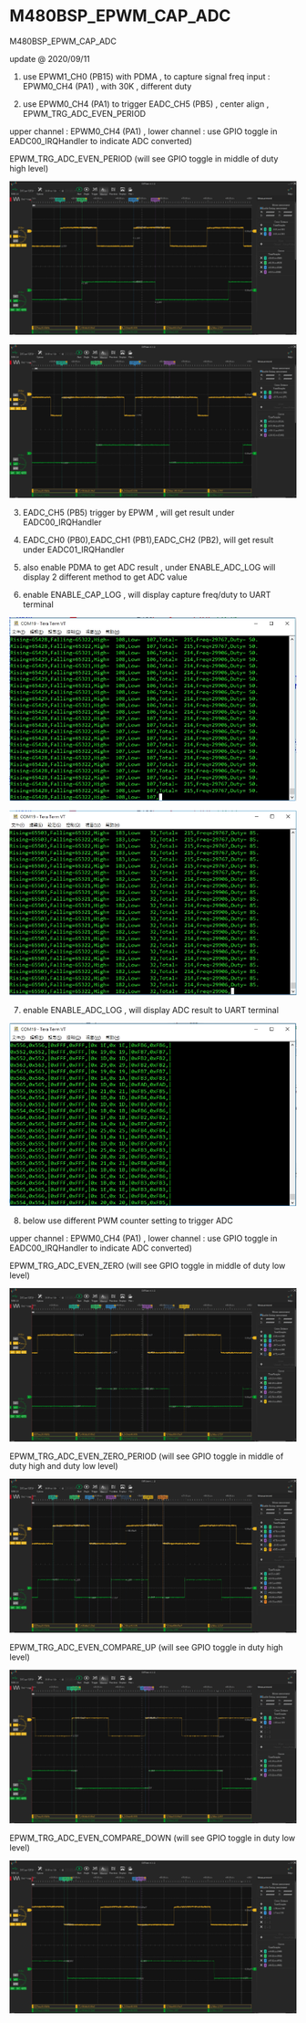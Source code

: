 # M480BSP_EPWM_CAP_ADC
 M480BSP_EPWM_CAP_ADC

update @ 2020/09/11

1. use EPWM1_CH0 (PB15) with PDMA , to capture signal freq input : EPWM0_CH4 (PA1) , with 30K , different duty

2. use EPWM0_CH4 (PA1) to trigger EADC_CH5 (PB5) , center align , EPWM_TRG_ADC_EVEN_PERIOD

upper channel : EPWM0_CH4 (PA1) , lower channel : use GPIO toggle in EADC00_IRQHandler to indicate ADC converted)

EPWM_TRG_ADC_EVEN_PERIOD (will see GPIO toggle in middle of duty high level)

![image](https://github.com/released/M480BSP_EPWM_CAP_ADC/blob/master/EVEN_PERIOD_50.jpg)

![image](https://github.com/released/M480BSP_EPWM_CAP_ADC/blob/master/EVEN_PERIOD_85.jpg)

3. EADC_CH5 (PB5) trigger by EPWM ,  will get result under EADC00_IRQHandler

4. EADC_CH0 (PB0),EADC_CH1 (PB1),EADC_CH2 (PB2),  will get result under EADC01_IRQHandler

5. also enable PDMA to get ADC result , under ENABLE_ADC_LOG will display 2 different method to get ADC value

6. enable ENABLE_CAP_LOG , will display capture freq/duty to UART terminal

![image](https://github.com/released/M480BSP_EPWM_CAP_ADC/blob/master/LOG_CAP_50.jpg)

![image](https://github.com/released/M480BSP_EPWM_CAP_ADC/blob/master/LOG_CAP_85.jpg)

7. enable ENABLE_ADC_LOG , will display ADC result to UART terminal

![image](https://github.com/released/M480BSP_EPWM_CAP_ADC/blob/master/LOG_ADC.jpg)

8. below use different PWM counter setting to trigger ADC  

upper channel : EPWM0_CH4 (PA1) , lower channel : use GPIO toggle in EADC00_IRQHandler to indicate ADC converted)

EPWM_TRG_ADC_EVEN_ZERO (will see GPIO toggle in middle of duty low level)

![image](https://github.com/released/M480BSP_EPWM_CAP_ADC/blob/master/EVEN_ZERO_50.jpg)

EPWM_TRG_ADC_EVEN_ZERO_PERIOD (will see GPIO toggle in middle of duty high and duty low level)

![image](https://github.com/released/M480BSP_EPWM_CAP_ADC/blob/master/EVEN_ZERO_PERIOD_50.jpg)

EPWM_TRG_ADC_EVEN_COMPARE_UP (will see GPIO toggle in duty high level)

![image](https://github.com/released/M480BSP_EPWM_CAP_ADC/blob/master/EVEN_COMPARE_UP_50.jpg)

EPWM_TRG_ADC_EVEN_COMPARE_DOWN (will see GPIO toggle in duty low level)

![image](https://github.com/released/M480BSP_EPWM_CAP_ADC/blob/master/EVEN_COMPARE_DOWN_50.jpg)


